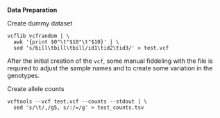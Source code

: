 **Data Preparation**

Create dummy dataset

```
vcflib vcfrandom | \
  awk '{print $0"\t"$10"\t"$10}' | \
  sed 's/bill\tbill\tbill/id1\tid2\tid3/' > test.vcf
```

After the initial creation of the `vcf`, some manual fiddeling with the file is required to adjust the sample names and to create some variation in the genotypes.

Create allele counts

```
vcftools --vcf test.vcf --counts --stdout | \
  sed 's/\t/,/g5, s/:/=/g' > test_counts.tsv
```